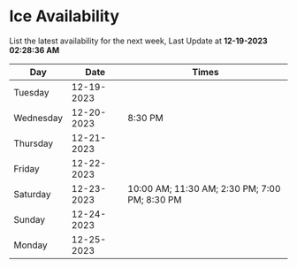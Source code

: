 # Ice Availability

List the latest availability for the next week, Last Update at **12-19-2023 02:28:36 AM**

| Day         | Date        | Times       |
| ----------- | ----------- | ----------- |
|Tuesday|12-19-2023||
|Wednesday|12-20-2023|8:30 PM|
|Thursday|12-21-2023||
|Friday|12-22-2023||
|Saturday|12-23-2023|10:00 AM; 11:30 AM; 2:30 PM; 7:00 PM; 8:30 PM|
|Sunday|12-24-2023||
|Monday|12-25-2023||
